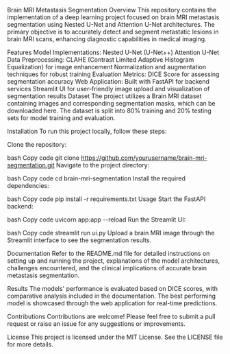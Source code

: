 Brain MRI Metastasis Segmentation
Overview
This repository contains the implementation of a deep learning project focused on brain MRI metastasis segmentation using Nested U-Net and Attention U-Net architectures. The primary objective is to accurately detect and segment metastatic lesions in brain MRI scans, enhancing diagnostic capabilities in medical imaging.

Features
Model Implementations:
Nested U-Net (U-Net++)
Attention U-Net
Data Preprocessing:
CLAHE (Contrast Limited Adaptive Histogram Equalization) for image enhancement
Normalization and augmentation techniques for robust training
Evaluation Metrics:
DICE Score for assessing segmentation accuracy
Web Application:
Built with FastAPI for backend services
Streamlit UI for user-friendly image upload and visualization of segmentation results
Dataset
The project utilizes a Brain MRI dataset containing images and corresponding segmentation masks, which can be downloaded here. The dataset is split into 80% training and 20% testing sets for model training and evaluation.

Installation
To run this project locally, follow these steps:

Clone the repository:

bash
Copy code
git clone https://github.com/yourusername/brain-mri-segmentation.git
Navigate to the project directory:

bash
Copy code
cd brain-mri-segmentation
Install the required dependencies:

bash
Copy code
pip install -r requirements.txt
Usage
Start the FastAPI backend:

bash
Copy code
uvicorn app:app --reload
Run the Streamlit UI:

bash
Copy code
streamlit run ui.py
Upload a brain MRI image through the Streamlit interface to see the segmentation results.

Documentation
Refer to the README.md file for detailed instructions on setting up and running the project, explanations of the model architectures, challenges encountered, and the clinical implications of accurate brain metastasis segmentation.

Results
The models' performance is evaluated based on DICE scores, with comparative analysis included in the documentation. The best performing model is showcased through the web application for real-time predictions.

Contributions
Contributions are welcome! Please feel free to submit a pull request or raise an issue for any suggestions or improvements.

License
This project is licensed under the MIT License. See the LICENSE file for more details.
